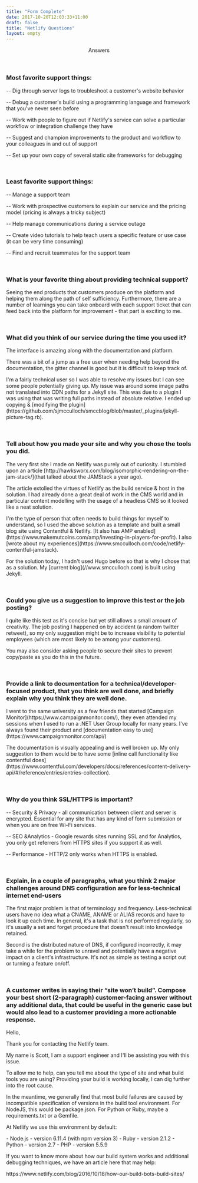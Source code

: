 ```yaml
---
title: "Form Complete"
date: 2017-10-20T12:03:33+11:00
draft: false
title: "Netlify Questions"
layout: empty
---
```


<header>
    <div class="container">
        <div class="row">
            <div class="col-lg-12">
                <img class="img-responsive" src="img/{{ with .Site.Params.header.image }}{{ . }}{{ else }}profile.png{{ end }}" alt="">
                <div class="intro-text">
                    <span class="name">Answers</span>
                </div>
            </div>
        </div>
    </div>
</header>
<section>
    <div class="container">
        <div class="row">
            <div class="col-lg-12">
                <h3>Most favorite support things:</h3>
            </div>
        </div>
        <div class="row ">
            <div class="col-lg-12">
                <p>-- Dig through server logs to troubleshoot a customer's website behavior</p>
                <p>-- Debug a customer's build using a programming language and framework that you've never seen before</p>
                <p>-- Work with people to figure out if Netlify's service can solve a particular workflow or integration challenge they have</p>
                <p>-- Suggest and champion improvements to the product and workflow to your colleagues in and out of support</p>
                <p>-- Set up your own copy of several static site frameworks for debugging</p>
                <p>&nbsp;</p>
            </div>
        </div>
        <div class="row">
            <div class="col-lg-12">
                <h3>Least favorite support things:</h3>
            </div>
        </div>
        <div class="row ">
            <div class="col-lg-12">
                <p>-- Manage a support team</p>
                <p>-- Work with prospective customers to explain our service and the pricing model (pricing is always a tricky subject)</p>
                <p>-- Help manage communications during a service outage</p>
                <p>-- Create video tutorials to help teach users a specific feature or use case (it can be very time consuming)</p>
                <p>-- Find and recruit teammates for the support team</p>
                <p>&nbsp;</p>
            </div>
        </div>
        <div class="row">
            <div class="col-lg-12">
                <h3>What is your favorite thing about providing technical support?</h3>
            </div>
        </div>
        <div class="row ">
            <div class="col-lg-10 col-lg-offset-1">
                <p>Seeing the end products that customers produce on the platform and helping them along the path of self sufficiency. Furthermore, there are a number of learnings you can take onboard with each support ticket that can feed back into the platform for improvement - that part is exciting to me.</p>
                <p>&nbsp;</p>
            </div>
        </div>
        <div class="row">
            <div class="col-lg-12">
                <h3>What did you think of our service during the time you used it?</h3>
            </div>
        </div>
        <div class="row ">
            <div class="col-lg-10 col-lg-offset-1">
                <p>The interface is amazing along with the documentation and platform.</p>
                <p>There was a bit of a jump as a free user when needing help beyond the documentation, the gitter channel is good but it is difficult to keep track of. </p>
                <p>I'm a fairly technical user so I was able to resolve my issues but I can see some people potentially giving up. 
                    My issue was around some image paths not translated into CDN paths for a Jekyll site. This was due to a plugin I was using that was writing full paths instead of absolute relative. I ended up copying &amp; [modifying the plugin](https://github.com/sjmcculloch/smccblog/blob/master/_plugins/jekyll-picture-tag.rb).</p>
                <p>&nbsp;</p>
            </div>
        </div>
        <div class="row">
            <div class="col-lg-12">
                <h3>Tell about how you made your site and why you chose the tools you did.  </h3>
            </div>
        </div>
        <div class="row ">
            <div class="col-lg-10 col-lg-offset-1">
                <p>The very first site I made on Netlify was purely out of curiosity. I stumbled upon an article [http://hawksworx.com/blog/isomorphic-rendering-on-the-jam-stack/](that talked about the JAMStack a year ago).</p>
                <p>The article extolled the virtues of Netlify as the build service &amp; host in the solution. I had already done a great deal of work in the CMS world and in particular content modelling with the usage of a headless CMS so it looked like a neat solution.  </p>
                <p>I'm the type of person that often needs to build things for myself to understand, so I used the above solution as a template and built a small blog site using Contentful &amp; Netlify. [It also has AMP enabled](https://www.makemutcoins.com/amp/investing-in-players-for-profit). I also [wrote about my experiences](https://www.smcculloch.com/code/netlify-contentful-jamstack).</p>
                <p>For the solution today, I hadn't used Hugo before so that is why I chose that as a solution. My [current blog](//www.smcculloch.com) is built using Jekyll. </p>
                <p>&nbsp;</p>
            </div>
        </div>
        <div class="row">
            <div class="col-lg-12">
                <h3>Could you give us a suggestion to improve this test or the job posting?</h3>
            </div>
        </div>
        <div class="row ">
            <div class="col-lg-10 col-lg-offset-1">
                <p>I quite like this test as it's concise but yet still allows a small amount of creativity. The job posting I happened on by accident (a random twitter retweet), so my only suggestion might be to increase visibility to potential employees (which are most likely to be among your customers).</p>
                <p>You may also consider asking people to secure their sites to prevent copy/paste as you do this in the future.</p>
                <p>&nbsp;</p>
            </div>
        </div>
        <div class="row">
            <div class="col-lg-12">
                <h3>Provide a link to documentation for a technical/developer-focused product, that you think are well done, and briefly explain why you think they are well done.</h3>
            </div>
        </div>
        <div class="row ">
            <div class="col-lg-10 col-lg-offset-1">
                <p>I went to the same university as a few friends that started [Campaign Monitor](https://www.campaignmonitor.com/), they even attended my sessions when I used to run a .NET User Group locally for many years. I've always found their product and [documentation easy to use](https://www.campaignmonitor.com/api/)</p>
                <p>The documentation is visually appealing and is well broken up. My only suggestion to them would be to have some [inline call functionality like contentful does](https://www.contentful.com/developers/docs/references/content-delivery-api/#/reference/entries/entries-collection).</p>
                <p>&nbsp;</p>
            </div>
        </div>
        <div class="row">
            <div class="col-lg-12">
                <h3>Why do you think SSL/HTTPS is important?</h3>
            </div>
        </div>
        <div class="row ">
            <div class="col-lg-12">
                <p>-- Security &amp; Privacy - all communication between client and server is encrypted. Essential for any site that has any kind of form submission or when you are on free Wi-Fi services.</p>
                <p>-- SEO &amp;Analytics - Google rewards sites running SSL and for Analytics, you only get referrers from HTTPS sites if you support it as well. </p>
                <p>-- Performance - HTTP/2 only works when HTTPS is enabled.</p>
                <p>&nbsp;</p>
            </div>
        </div>
        <div class="row">
            <div class="col-lg-12">
                <h3>Explain, in a couple of paragraphs, what you think 2 major challenges around DNS configuration are for less-technical internet end-users</h3>
            </div>
        </div>
        <div class="row ">
            <div class="col-lg-10 col-lg-offset-1">
                <p>The first major problem is that of terminology and frequency. Less-technical users have no idea what a CNAME, ANAME or ALIAS records and have to look it up each time. In general, it's a task that is not performed regularly, so it's usually a set and forget procedure that doesn't result into knowledge retained. </p>
                <p>Second is the distributed nature of DNS, if configured incorrectly, it may take a while for the problem to unravel and potentially have a negative impact on a client's infrastructure. It's not as simple as testing a script out or turning a feature on/off.</p>
                <p>&nbsp;</p>
            </div>
        </div>
        <div class="row">
            <div class="col-lg-12">
                <h3>A customer writes in saying their “site won’t build”.  Compose your best short (2-paragraph) customer-facing answer without any additional data, that could be useful in the generic case but would also lead to a customer providing a more actionable response.</h3>
            </div>
        </div>
        <div class="row ">
            <div class="col-lg-10 col-lg-offset-1">
            <p>
                Hello, 
            </p>
            <p>
                Thank you for contacting the Netlify team. 
            </p>
            <p>
                My name is Scott, I am a support engineer and I'll be assisting you with this issue.
            </p>
            <p>
                To allow me to help, can you tell me about the type of site and what build tools you are using? Providing your build is working locally, I can dig further into the root cause.
            </p>
            <p>
                In the meantime, we generally find that most build failures are caused by incompatible specification of versions in the build tool environment. For NodeJS, this would be package.json. For Python or Ruby, maybe a requirements.txt or a Gemfile. 
            </p>
            <p>
                At Netlify we use this environment by default:
            </p>
            <p>
                - Node.js - version 6.11.4 (with npm version 3)
                - Ruby - version 2.1.2
                - Python - version 2.7
                - PHP - version 5.5.9
            </p>
            <p>
                If you want to know more about how our build system works and additional debugging techniques, we have an article here that may help:
            </p>
            <p>
                https://www.netlify.com/blog/2016/10/18/how-our-build-bots-build-sites/
            </p>
            </div>
        </div>
    </div>
</section>